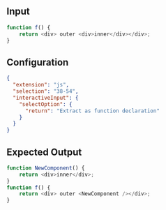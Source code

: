 
## Input
```javascript input
function f() {
    return <div> outer <div>inner</div></div>;
}
```

## Configuration
```json configuration
{
  "extension": "js",
  "selection": "38-54",
  "interactiveInput": {
    "selectOption": {
      "return": "Extract as function declaration"
    }
  }
}
```

## Expected Output
```javascript expected output
function NewComponent() {
    return <div>inner</div>;
}
function f() {
    return <div> outer <NewComponent /></div>;
}
```
